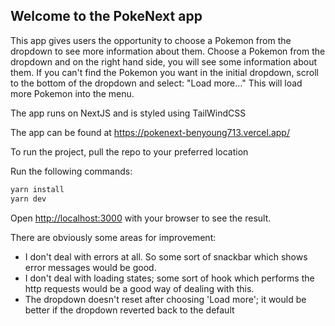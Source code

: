 ## Welcome to the PokeNext app

This app gives users the opportunity to choose a Pokemon from the dropdown to see more information about them.
Choose a Pokemon from the dropdown and on the right hand side, you will see some information about them.
If you can't find the Pokemon you want in the initial dropdown, scroll to the bottom of the dropdown and select: "Load more..."
This will load more Pokemon into the menu.

The app runs on NextJS and is styled using TailWindCSS

The app can be found at https://pokenext-benyoung713.vercel.app/

To run the project, pull the repo to your preferred location

Run the following commands:
```bash
yarn install
yarn dev
```

Open [http://localhost:3000](http://localhost:3000) with your browser to see the result.

There are obviously some areas for improvement: 
- I don't deal with errors at all. So some sort of snackbar which shows error messages would be good.
- I don't deal with loading states; some sort of hook which performs the http requests would be a good way of dealing with this.
- The dropdown doesn't reset after choosing 'Load more'; it would be better if the dropdown reverted back to the default
